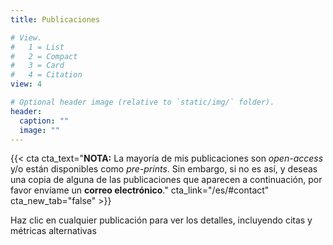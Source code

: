 ```yaml
---
title: Publicaciones

# View.
#   1 = List
#   2 = Compact
#   3 = Card
#   4 = Citation
view: 4

# Optional header image (relative to `static/img/` folder).
header:
  caption: ""
  image: ""
---
```


{{< cta cta_text="<strong>NOTA:</strong> La mayoría de mis publicaciones son <i>open-access</i> y/o están disponibles como <i>pre-prints</i>. Sin embargo, si no es así, y deseas una copia de alguna de las publicaciones que aparecen a continuación, por favor envíame un <strong>correo electrónico</strong>." cta_link="/es/#contact" cta_new_tab="false" >}}

<span style="color: Tomato;"><i class="fas fa-caret-right"></i></span> Haz clic en cualquier publicación para ver los detalles, incluyendo citas y métricas alternativas
